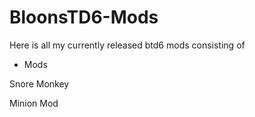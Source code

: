 # BloonsTD6-Mods

Here is all my currently released btd6 mods consisting of

- Mods 

Snore Monkey

Minion Mod
